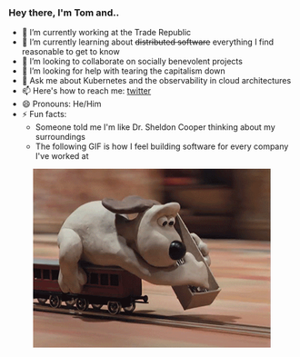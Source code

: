 <!--<p align="center">
  <img alt="GitHub Profile Metrics" src="./github-metrics.svg" />
</p>-->

### Hey there, I'm Tom and..

- 🔭 I’m currently working at the Trade Republic
- 🌱 I’m currently learning about ~~distributed software~~ everything I find reasonable to get to know
- 👯 I’m looking to collaborate on socially benevolent projects
- 🤔 I’m looking for help with tearing the capitalism down
- 💬 Ask me about Kubernetes and the observability in cloud architectures
- 📫 Here's how to reach me: [twitter](https://twitter.com/_7onn_)
- 😄 Pronouns: He/Him
- ⚡ Fun facts: 
  - Someone told me I'm like Dr. Sheldon Cooper thinking about my surroundings
  - The following GIF is how I feel building software for every company I've worked at


<p align="center">
  <img alt="building the path" src="./giphy.gif" />
</p>
